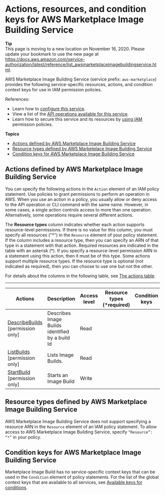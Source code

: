# Actions, resources, and condition keys for AWS Marketplace Image Building Service<a name="list_awsmarketplaceimagebuildingservice"></a>

**Tip**  
This page is moving to a new location on November 16, 2020\. Please update your bookmark to use the new page at [https://docs\.aws\.amazon\.com/service\-authorization/latest/reference/list\_awsmarketplaceimagebuildingservice\.html](https://docs.aws.amazon.com/service-authorization/latest/reference/list_awsmarketplaceimagebuildingservice.html)\. 

AWS Marketplace Image Building Service \(service prefix: `aws-marketplace`\) provides the following service\-specific resources, actions, and condition context keys for use in IAM permission policies\.

References:
+ Learn how to [configure this service](https://docs.aws.amazon.com/marketplace/latest/buyerguide/buyer-private-image-build.html)\.
+ View a list of the [API operations available for this service](https://docs.aws.amazon.com/marketplace/latest/buyerguide/buyer-private-image-build.html)\.
+ Learn how to secure this service and its resources by [using IAM](https://docs.aws.amazon.com/marketplace/latest/buyerguide/completing-prerequisite-steps.html) permission policies\.

**Topics**
+ [Actions defined by AWS Marketplace Image Building Service](#awsmarketplaceimagebuildingservice-actions-as-permissions)
+ [Resource types defined by AWS Marketplace Image Building Service](#awsmarketplaceimagebuildingservice-resources-for-iam-policies)
+ [Condition keys for AWS Marketplace Image Building Service](#awsmarketplaceimagebuildingservice-policy-keys)

## Actions defined by AWS Marketplace Image Building Service<a name="awsmarketplaceimagebuildingservice-actions-as-permissions"></a>

You can specify the following actions in the `Action` element of an IAM policy statement\. Use policies to grant permissions to perform an operation in AWS\. When you use an action in a policy, you usually allow or deny access to the API operation or CLI command with the same name\. However, in some cases, a single action controls access to more than one operation\. Alternatively, some operations require several different actions\.

The **Resource types** column indicates whether each action supports resource\-level permissions\. If there is no value for this column, you must specify all resources \("\*"\) in the `Resource` element of your policy statement\. If the column includes a resource type, then you can specify an ARN of that type in a statement with that action\. Required resources are indicated in the table with an asterisk \(\*\)\. If you specify a resource\-level permission ARN in a statement using this action, then it must be of this type\. Some actions support multiple resource types\. If the resource type is optional \(not indicated as required\), then you can choose to use one but not the other\.

For details about the columns in the following table, see [The actions table](reference_policies_actions-resources-contextkeys.md#actions_table)\.


****  

| Actions | Description | Access level | Resource types \(\*required\) | Condition keys | Dependent actions | 
| --- | --- | --- | --- | --- | --- | 
|   [ DescribeBuilds ](https://docs.aws.amazon.com/marketplace/latest/buyerguide/api-reference.html) \[permission only\] | Describes Image Builds identified by a build Id | Read |  |  |  | 
|   [ ListBuilds ](https://docs.aws.amazon.com/marketplace/latest/buyerguide/api-reference.html) \[permission only\] | Lists Image Builds\. | Read |  |  |  | 
|   [ StartBuild ](https://docs.aws.amazon.com/marketplace/latest/buyerguide/api-reference.html) \[permission only\] | Starts an Image Build | Write |  |  |  | 

## Resource types defined by AWS Marketplace Image Building Service<a name="awsmarketplaceimagebuildingservice-resources-for-iam-policies"></a>

AWS Marketplace Image Building Service does not support specifying a resource ARN in the `Resource` element of an IAM policy statement\. To allow access to AWS Marketplace Image Building Service, specify `“Resource”: “*”` in your policy\.

## Condition keys for AWS Marketplace Image Building Service<a name="awsmarketplaceimagebuildingservice-policy-keys"></a>

Marketplace Image Build has no service\-specific context keys that can be used in the `Condition` element of policy statements\. For the list of the global context keys that are available to all services, see [Available keys for conditions](reference_policies_condition-keys.html#AvailableKeys)\.